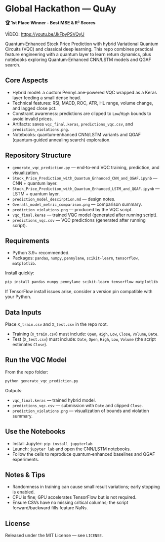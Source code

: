 # Global Hackathon — QuAy

**🏆 1st Place Winner - Best MSE & R² Scores**

VİDEO: https://youtu.be/JkFbyPSVQyU

Quantum‑Enhanced Stock Price Prediction with hybrid Variational Quantum Circuits (VQC) and classical deep learning. This repo combines practical feature engineering with a quantum layer to learn return dynamics, plus notebooks exploring Quantum‑Enhanced CNN/LSTM models and QGAF search.

## Core Aspects
- Hybrid model: a custom PennyLane‑powered VQC wrapped as a Keras layer feeding a small dense head.
- Technical features: RSI, MACD, ROC, ATR, HL range, volume change, and lagged close pct.
- Constraint awareness: predictions are clipped to `Low`/`High` bounds to avoid invalid prices.
- Artifacts: saves `vqc_final.keras`, `predictions_vqc.csv`, and `prediction_violations.png`.
- Notebooks: quantum‑enhanced CNN/LSTM variants and QGAF (quantum‑guided annealing search) exploration.

## Repository Structure
- `generate_vqc_prediction.py` — end‑to‑end VQC training, prediction, and visualization.
- `Stock_Price_Prediction_with_Quantum_Enhanced_CNN_and_QGAF.ipynb` — CNN + quantum layer.
- `Stock_Price_Prediction_with_Quantum_Enhanced_LSTM_and_QGAF.ipynb` — LSTM + quantum layer.
- `prediction_model_descirption.md` — design notes.
- `Overall_model_metric_comparison.png` — comparison summary.
- `prediction_violations.png` — produced by the VQC script.
- `vqc_final.keras` — trained VQC model (generated after running script).
- `predictions_vqc.csv` — VQC predictions (generated after running script).

## Requirements
- Python 3.9+ recommended.
- Packages: `pandas`, `numpy`, `pennylane`, `scikit-learn`, `tensorflow`, `matplotlib`.

Install quickly:
```bash
pip install pandas numpy pennylane scikit-learn tensorflow matplotlib
```
If TensorFlow install issues arise, consider a version pin compatible with your Python.

## Data Inputs
Place `X_train.csv` and `X_test.csv` in the repo root.
- Training (`X_train.csv`) must include: `Open`, `High`, `Low`, `Close`, `Volume`, `Date`.
- Test (`X_test.csv`) must include: `Date`, `Open`, `High`, `Low`, `Volume` (the script estimates `Close`).

## Run the VQC Model
From the repo folder:
```bash
python generate_vqc_prediction.py
```
Outputs:
- `vqc_final.keras` — trained hybrid model.
- `predictions_vqc.csv` — submission with `Date` and clipped `Close`.
- `prediction_violations.png` — visualization of bounds and violation summary.

## Use the Notebooks
- Install Jupyter: `pip install jupyterlab`
- Launch: `jupyter lab` and open the CNN/LSTM notebooks.
- Follow the cells to reproduce quantum‑enhanced baselines and QGAF experiments.

## Notes & Tips
- Randomness in training can cause small result variations; early stopping is enabled.
- CPU is fine; GPU accelerates TensorFlow but is not required.
- Ensure CSVs have no missing critical columns; the script forward/backward fills feature NaNs.

## License
Released under the MIT License — see `LICENSE`.
